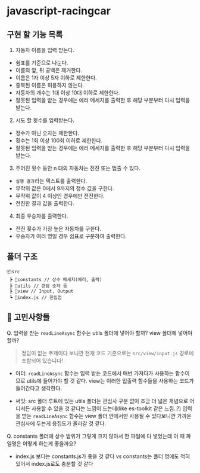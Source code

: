 # javascript-racingcar

## 구현 할 기능 목록

1. 자동차 이름을 입력 받는다.

- 쉼표를 기준으로 나눈다.
- 이름의 앞, 뒤 공백은 제거한다.
- 이름은 1자 이상 5자 이하로 제한한다.
- 중복된 이름은 허용하지 않는다.
- 자동차의 개수는 1대 이상 10대 이하로 제한한다.
- 잘못된 입력을 받는 경우에는 에러 메세지를 출력한 후 해당 부분부터 다시 입력을 받는다.

2. 시도 할 횟수를 입력받는다.

- 정수가 아닌 숫자는 제한한다.
- 횟수는 1회 이상 100회 이하로 제한한다.
- 잘못된 입력을 받는 경우에는 에러 메세지를 출력한 후 해당 부분부터 다시 입력을 받는다.

3. 주어진 횟수 동안 n 대의 자동차는 전진 또는 멈출 수 있다.

- `실행 결과`라는 텍스트를 출력한다.
- 무작위 값은 0에서 9까지의 정수 값을 구한다.
- 무작위 값이 4 이상인 경우에만 전진한다.
- 전진한 결과 값을 출력한다.

4. 최종 우승자를 출력한다.

- 전진 횟수가 가장 높은 자동차를 구한다.
- 우승자가 여러 명일 경우 쉼표로 구분하여 출력한다.

## 폴더 구조

```
📦src
 ┣ 📂constants // 상수 메세지(에러, 출력)
 ┣ 📂utils // 랜덤 숫자 등
 ┣ 📂view // Input, Output
 ┗ 📜index.js // 진입점
```

## 🤔 고민사항들

Q. 입력을 받는 `readLineAsync` 함수는 utils 폴더에 넣어야 할까? view 폴더에 넣어야 할까?

> 정답이 없는 주제이다 보니깐 현재 코드 기준으로는 `src/view/input.js` 경로에 포함되어 있습니다!

- 아더: `readLineAsync` 함수는 입력 받는 코드에서 매번 가져다가 사용하는 함수이므로 utils에 들어가야 할 것 같다. view는 이러한 입출력 함수들을 사용하는 코드가 들어간다고 생각한다.

- 써밋: src 폴더 루트에 있는 utils 폴더는 관심사 구분 없이 조금 더 넓은 개념으로 어디서든 사용할 수 있을 것 같다는 느낌이 드는데(like es-toolkit 같은 느낌..?) 입력을 받는 `readLineAsync` 함수는 view 폴더 안에서만 사용될 수 있다보니깐 가까운 관심사에 두는게 응집도가 올라갈 것 같다.

Q. constants 폴더에 상수 범위가 그렇게 크지 않아서 한 파일에 다 넣었는데 이 때 파일명은 어떻게 하는게 좋을까요?

- index.js 보다는 constants.js가 좋을 것 같다 vs constants는 폴더 명에도 적혀있어서 index.js로도 충분할 것 같다

